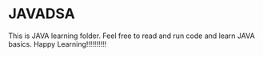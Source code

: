 # JAVADSA
This is JAVA learning folder.
Feel free to read and run code and learn JAVA basics.
Happy Learning!!!!!!!!!!
